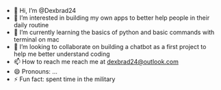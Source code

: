 - 👋 Hi, I’m @Dexbrad24
- 👀 I’m interested in building my own apps to better help people in their daily routine
- 🌱 I’m currently learning the basics of python and basic commands with terminal on mac
- 💞️ I’m looking to collaborate on building a chatbot as a first project to help me better understand coding
- 📫 How to reach me reach me at dexbrad24@outlook.com
- 😄 Pronouns: ...
- ⚡ Fun fact: spent time in the military

<!---
Dexbrad24/Dexbrad24 is a ✨ special ✨ repository because its `README.md` (this file) appears on your GitHub profile.
You can click the Preview link to take a look at your changes.
--->
